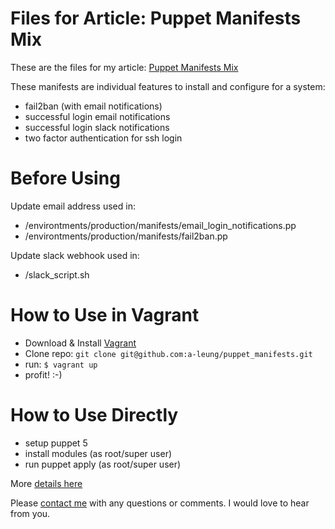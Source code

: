 # Files for Article: Puppet Manifests Mix

These are the files for my article: [Puppet Manifests
Mix](http://redgreenrepeat.com/2017/09/15/puppet-manifests-mix/)

These manifests are individual features to install and configure for a
system:

- fail2ban (with email notifications)
- successful login email notifications
- successful login slack notifications
- two factor authentication for ssh login

# Before Using

Update email address used in:

  - /environtments/production/manifests/email_login_notifications.pp
  - /environtments/production/manifests/fail2ban.pp

Update slack webhook used in:

  - /slack_script.sh

# How to Use in Vagrant

  - Download & Install [Vagrant](https://www.vagrantup.com/downloads.html)
  - Clone repo: `git clone git@github.com:a-leung/puppet_manifests.git`
  - run: `$ vagrant up`
  - profit! :-)

# How to Use Directly

  - setup puppet 5
  - install modules (as root/super user)
  - run puppet apply (as root/super user)

More [details here](http://redgreenrepeat.com/2017/09/01/puppet-manifests-and-direct-application/#applying-puppet-directly)

Please [contact me](http://redgreenrepeat.com/contact) with any
questions or comments. I would love to hear from you.
